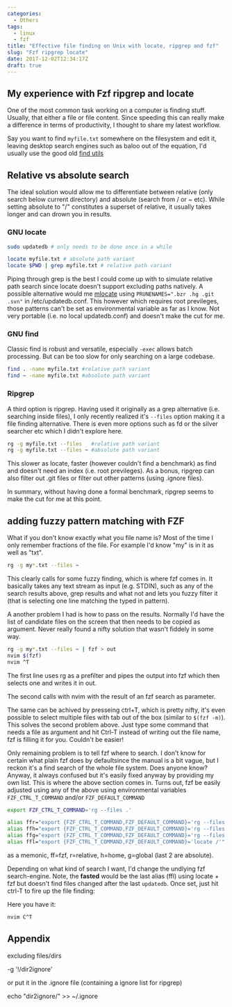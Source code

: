```yaml
---
categories:
  - Others
tags:
  - linux
  - fzf
title: "Effective file finding on Unix with locate, ripgrep and fzf"
slug: "Fzf ripgrep locate"
date: 2017-12-02T12:34:17Z
draft: true
---
```

##  My experience with Fzf ripgrep and locate

One of the most common task working on a computer is finding stuff. Usually, that either a file or file content.
Since speeding this can really make a difference in terms of productivity, I thought to share my latest workflow.

Say you want to find `myfile.txt` somewhere on the filesystem and edit it, leaving desktop search engines such as baloo out of the equation, I'd usually use the good old [find utils](https://www.gnu.org/software/findutils/manual/html%5Fmono/find.html#Overview)


## Relative vs absolute search
The ideal solution would allow me to differentiate between relative (only search below current directory) and absolute (search from / or ~ etc).
While setting absolute to "/" constitutes a superset of relative, it usually takes longer and can drown you in results.

### GNU locate
```bash
sudo updatedb # only needs to be done once in a while

locate myfile.txt # absolute path variant
locate $PWD | grep myfile.txt # relative path variant
```
Piping through grep is the best I could come up with to simulate relative path search since locate doesn't support excluding paths natively. 
A possible alternative would me [mlocate](https://serverfault.com/questions/454051/how-can-i-view-updatedb-database-content-and-then-exclude-certain-files-paths) using `PRUNENAMES=".bzr .hg .git .svn"` in /etc/updatedb.conf.
This however which requires root previleges, those patterns can't be set as environmental variable as far as I know.
Not very portable (i.e. no local updatedb.conf) and doesn't make the cut for me. 

### GNU find
Classic find is robust and versatile, especially `-exec` allows batch processing.
But can be too slow for only searching on a large codebase.

```bash
find . -name myfile.txt #relative path variant
find ~ -name myfile.txt #absolute path variant
```

### Ripgrep
A third option is ripgrep. 
Having used it originally as a grep alternative (i.e. searching inside files), I only recently realized it's `--files` option making it a file finding alternative.
There is even more options such as fd or the silver searcher etc which I didn't explore here. 

```bash
rg -g myfile.txt --files   #relative path variant
rg -g myfile.txt --files ~ #absolute path variant
```

This slower as locate, faster (however couldn't find a benchmark) as find and doesn't need an index (i.e. root previleges).
As a bonus, ripgrep can also filter out .git files or filter out other patterns (using .ignore files). 

In summary, without having done a formal benchmark, ripgrep seems to make the cut for me at this point.


## adding fuzzy pattern matching with FZF

What if you don't know exactly what you file name is? Most of the time I only remember fractions of the file.
For example I'd know "my" is in it as well as "txt".


```bash
rg -g my*.txt --files ~
```

This clearly calls for some fuzzy finding, which is where fzf comes in.
It basically takes any text stream as input (e.g. STDIN), such as any of the search results above, grep results and what not and lets you fuzzy filter it (that is selecting one line matching the typed in pattern).

A another problem I had is how to pass on the results. Normally I'd have the list of candidate files on the screen that then needs to be copied as argument. Never really found a nifty solution that wasn't fiddely in some way. 



```bash
rg -g my*.txt --files ~ | fzf > out
nvim $(fzf)
nvim ^T
```
The first line uses rg as a prefilter and pipes the output into fzf which then selects one and writes it in out.

The second calls with nvim with the result of an fzf search as parameter. 

The same can be achived by presseing ctrl+T, which is pretty nifty, it's even possible to select multiple files with tab out of the box (similar to `$(fzf -m)`). This solves the second problem above. Just type some command that needs a file as argument and hit Ctrl-T instead of writing out the file name, fzf is filling it for you. 
Couldn't be easier!

Only remaining problem is to tell fzf where to search.
I don't know for certain what plain fzf does by defaultsince the manual is a bit vague, but I reckon it's a find search of the whole file system. 
Does anyone know? Anyway, it always confused but it's easily fixed anyway by providing my own list.
This is where the above section comes in. Turns out, fzf be easily adjusted using any of the above using environmental variables `FZF_CTRL_T_COMMAND` and/or `FZF_DEFAULT_COMMAND`

```bash
export FZF_CTRL_T_COMMAND='rg --files .'
```

```bash
alias ffr="export {FZF_CTRL_T_COMMAND,FZF_DEFAULT_COMMAND}='rg --files .'"
alias ffh="export {FZF_CTRL_T_COMMAND,FZF_DEFAULT_COMMAND}='rg --files $HOME'"
alias ffg="export {FZF_CTRL_T_COMMAND,FZF_DEFAULT_COMMAND}='rg --files /'"
alias ffl="export {FZF_CTRL_T_COMMAND,FZF_DEFAULT_COMMAND}='locate /'"
```
as a memonic, ff=fzf, r=relative, h=home, g=global (last 2 are absolute).

Depending on what kind of search I want, I'd change the undlying fzf search-engine.
Note, the **fasted** would be the last alias (ffl) using locate + fzf but doesn't find files changed after the last `updatedb`.
Once set, just hit ctrl-T to fire up the file finding:


Here you have it:

```bash
nvim C^T
```



## Appendix
excluding files/dirs

-g '!/dir2ignore'

or put it in the .ignore file (containing a ignore list for ripgrep)

echo "dir2ignore/" >> ~/.ignore


